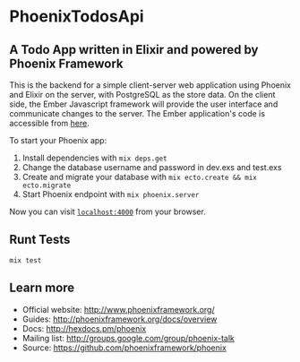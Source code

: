 # PhoenixTodosApi

## A Todo App written in Elixir and powered by Phoenix Framework
This is the backend for a simple client-server web application using Phoenix and Elixir on the server, with PostgreSQL as the store data. On the client side, the Ember Javascript framework will provide the user interface and communicate changes to the server. The Ember application's code is accessible from [here](https://github.com/daqo/elixir-ember-todo).

To start your Phoenix app:

  1. Install dependencies with `mix deps.get`
  2. Change the database username and password in dev.exs and test.exs
  2. Create and migrate your database with `mix ecto.create && mix ecto.migrate`
  3. Start Phoenix endpoint with `mix phoenix.server`

Now you can visit [`localhost:4000`](http://localhost:4000) from your browser.

## Runt Tests
`mix test`

## Learn more

  * Official website: http://www.phoenixframework.org/
  * Guides: http://phoenixframework.org/docs/overview
  * Docs: http://hexdocs.pm/phoenix
  * Mailing list: http://groups.google.com/group/phoenix-talk
  * Source: https://github.com/phoenixframework/phoenix
